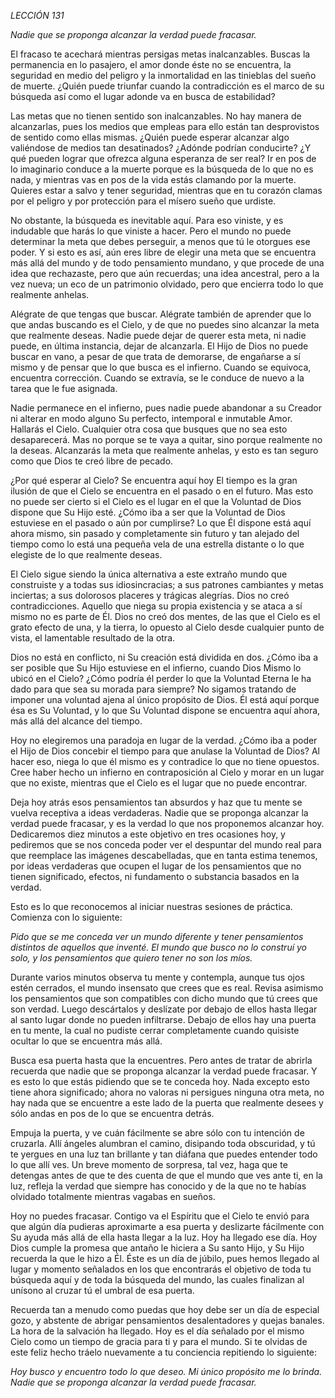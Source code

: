 *LECCIÓN 131*

*Nadie que se proponga alcanzar la verdad puede fracasar.*

El fracaso te acechará mientras persigas metas inalcanzables. Buscas la permanencia en lo pasajero, el amor donde éste no se encuentra, la seguridad en medio del peligro y la inmortalidad en las tinieblas del sueño de muerte. ¿Quién puede triunfar cuando la contradicción es el marco de su búsqueda así como el lugar adonde va en busca de estabilidad?

Las metas que no tienen sentido son inalcanzables. No hay manera de alcanzarlas, pues los medios que empleas para ello están tan desprovistos de sentido como ellas mismas. ¿Quién puede esperar alcanzar algo valiéndose de medios tan desatinados? ¿Adónde podrían conducirte? ¿Y qué pueden lograr que ofrezca alguna esperanza de ser real? Ir en pos de lo imaginario conduce a la muerte porque es la búsqueda de lo que no es nada, y mientras vas en pos de la vida estás clamando por la muerte. Quieres estar a salvo y tener seguridad, mientras que en tu corazón clamas por el peligro y por protección para el mísero sueño que urdiste.

No obstante, la búsqueda es inevitable aquí. Para eso viniste, y es indudable que harás lo que viniste a hacer. Pero el mundo no puede determinar la meta que debes perseguir, a menos que tú le otorgues ese poder. Y si esto es así, aún eres libre de elegir una meta que se encuentra más allá del mundo y de todo pensamiento mundano, y que procede de una idea que rechazaste, pero que aún recuerdas; una idea ancestral, pero a la vez nueva; un eco de un patrimonio olvidado, pero que encierra todo lo que realmente anhelas.

Alégrate de que tengas que buscar. Alégrate también de aprender que lo que andas buscando es el Cielo, y de que no puedes sino alcanzar la meta que realmente deseas. Nadie puede dejar de querer esta meta, ni nadie puede, en última instancia, dejar de alcanzarla. El Hijo de Dios no puede buscar en vano, a pesar de que trata de demorarse, de engañarse a sí mismo y de pensar que lo que busca es el infierno. Cuando se equivoca, encuentra corrección. Cuando se extravía, se le conduce de nuevo a la tarea que le fue asignada.

Nadie permanece en el infierno, pues nadie puede abandonar a su Creador ni alterar en modo alguno Su perfecto, intemporal e inmutable Amor. Hallarás el Cielo. Cualquier otra cosa que busques que no sea esto desaparecerá. Mas no porque se te vaya a quitar, sino porque realmente no la deseas. Alcanzarás la meta que realmente anhelas, y esto es tan seguro como que Dios te creó libre de pecado.

¿Por qué esperar al Cielo? Se encuentra aquí hoy El tiempo es la gran ilusión de que el Cielo se encuentra en el pasado o en el futuro. Mas esto no puede ser cierto si el Cielo es el lugar en el que la Voluntad de Dios dispone que Su Hijo esté. ¿Cómo iba a ser que la Voluntad de Dios estuviese en el pasado o aún por cumplirse? Lo que Él dispone está aquí ahora mismo, sin pasado y completamente sin futuro y tan alejado del tiempo como lo está una pequeña vela de una estrella distante o lo que elegiste de lo que realmente deseas.

El Cielo sigue siendo la única alternativa a este extraño mundo que construiste y a todas sus idiosincracias; a sus patrones cambiantes y metas inciertas; a sus dolorosos placeres y trágicas alegrías. Dios no creó contradicciones. Aquello que niega su propia existencia y se ataca a sí mismo no es parte de Él. Dios no creó dos mentes, de las que el Cielo es el grato efecto de una, y la tierra, lo opuesto al Cielo desde cualquier punto de vista, el lamentable resultado de la otra.

Dios no está en conflicto, ni Su creación está dividida en dos. ¿Cómo iba a ser posible que Su Hijo estuviese en el infierno, cuando Dios Mismo lo ubicó en el Cielo? ¿Cómo podría él perder lo que la Voluntad Eterna le ha dado para que sea su morada para siempre? No sigamos tratando de imponer una voluntad ajena al único propósito de Dios. Él está aquí porque ésa es Su Voluntad, y lo que Su Voluntad dispone se encuentra aquí ahora, más allá del alcance del tiempo.

Hoy no elegiremos una paradoja en lugar de la verdad. ¿Cómo iba a poder el Hijo de Dios concebir el tiempo para que anulase la Voluntad de Dios? Al hacer eso, niega lo que él mismo es y contradice lo que no tiene opuestos. Cree haber hecho un infierno en contraposición al Cielo y morar en un lugar que no existe, mientras que el Cielo es el lugar que no puede encontrar.

Deja hoy atrás esos pensamientos tan absurdos y haz que tu mente se vuelva receptiva a ideas verdaderas. Nadie que se proponga alcanzar la verdad puede fracasar, y es la verdad lo que nos proponemos alcanzar hoy. Dedicaremos diez minutos a este objetivo en tres ocasiones hoy, y pediremos que se nos conceda poder ver el despuntar del mundo real para que reemplace las imágenes descabelladas, que en tanta estima tenemos, por ideas verdaderas que ocupen el lugar de los pensamientos que no tienen significado, efectos, ni fundamento o substancia basados en la verdad.

Esto es lo que reconocemos al iniciar nuestras sesiones de práctica. Comienza con lo siguiente:

_Pido que se me conceda ver un mundo diferente y tener pensamientos distintos de aquellos que inventé. El mundo que busco no lo construí yo solo, y los pensamientos que quiero tener no son los míos._

Durante varios minutos observa tu mente y contempla, aunque tus ojos estén cerrados, el mundo insensato que crees que es real. Revisa asimismo los pensamientos que son compatibles con dicho mundo que tú crees que son verdad. Luego descártalos y deslízate por debajo de ellos hasta llegar al santo lugar donde no pueden infiltrarse. Debajo de ellos hay una puerta en tu mente, la cual no pudiste cerrar completamente cuando quisiste ocultar lo que se encuentra más allá.

Busca esa puerta hasta que la encuentres. Pero antes de tratar de abrirla recuerda que nadie que se proponga alcanzar la verdad puede fracasar. Y es esto lo que estás pidiendo que se te conceda hoy. Nada excepto esto tiene ahora significado; ahora no valoras ni persigues ninguna otra meta, no hay nada que se encuentre a este lado de la puerta que realmente desees y sólo andas en pos de lo que se encuentra detrás.

Empuja la puerta, y ve cuán fácilmente se abre sólo con tu intención de cruzarla. Allí ángeles alumbran el camino, disipando toda obscuridad, y tú te yergues en una luz tan brillante y tan diáfana que puedes entender todo lo que allí ves. Un breve momento de sorpresa, tal vez, haga que te detengas antes de que te des cuenta de que el mundo que ves ante ti, en la luz, refleja la verdad que siempre has conocido y de la que no te habías olvidado totalmente mientras vagabas en sueños.

Hoy no puedes fracasar. Contigo va el Espíritu que el Cielo te envió para que algún día pudieras aproximarte a esa puerta y deslizarte fácilmente con Su ayuda más allá de ella hasta llegar a la luz. Hoy ha llegado ese día. Hoy Dios cumple la promesa que antaño le hiciera a Su santo Hijo, y Su Hijo recuerda la que le hizo a Él. Éste es un día de júbilo, pues hemos llegado al lugar y momento señalados en los que encontrarás el objetivo de toda tu búsqueda aquí y de toda la búsqueda del mundo, las cuales finalizan al unísono al cruzar tú el umbral de esa puerta.

Recuerda tan a menudo como puedas que hoy debe ser un día de especial gozo, y abstente de abrigar pensamientos desalentadores y quejas banales. La hora de la salvación ha llegado. Hoy es el día señalado por el mismo Cielo como un tiempo de gracia para ti y para el mundo. Si te olvidas de este feliz hecho tráelo nuevamente a tu conciencia repitiendo lo siguiente:

_Hoy busco y encuentro todo lo que deseo._
_Mi único propósito me lo brinda._
_Nadie que se proponga alcanzar la verdad puede fracasar._